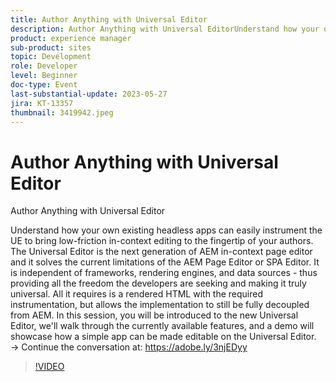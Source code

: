 ```yaml
---
title: Author Anything with Universal Editor
description: Author Anything with Universal EditorUnderstand how your own existing headless apps can easily instrument the UE to bring low-friction in-context editing to the fingertip of your authors. The Universal Editor is the next generation of AEM in-context page editor and it solves the current limitations of the AEM Page Editor or SPA Editor. It is independent of frameworks, rendering engines, and data sources - thus providing all the freedom the developers are seeking and making it truly universal. All it requires is a rendered HTML with the required instrumentation, but allows the implementation to still be fully decoupled from AEM. In this session, you will be introduced to the new Universal Editor, we'll walk through the currently available features, and a demo will showcase how a simple app can be made editable on the Universal Editor.
product: experience manager
sub-product: sites
topic: Development
role: Developer
level: Beginner
doc-type: Event
last-substantial-update: 2023-05-27
jira: KT-13357
thumbnail: 3419942.jpeg
---
```


# Author Anything with Universal Editor

Author Anything with Universal Editor

Understand how your own existing headless apps can easily instrument the UE to bring low-friction in-context editing to the fingertip of your authors. The Universal Editor is the next generation of AEM in-context page editor and it solves the current limitations of the AEM Page Editor or SPA Editor. It is independent of frameworks, rendering engines, and data sources - thus providing all the freedom the developers are seeking and making it truly universal. All it requires is a rendered HTML with the required instrumentation, but allows the implementation to still be fully decoupled from AEM. In this session, you will be introduced to the new Universal Editor, we'll walk through the currently available features, and a demo will showcase how a simple app can be made editable on the Universal Editor. → Continue the conversation at: https://adobe.ly/3njEDyy

>[!VIDEO](https://video.tv.adobe.com/v/3419942/?learn=on)

